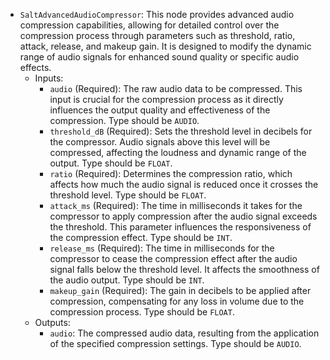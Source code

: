 - `SaltAdvancedAudioCompressor`: This node provides advanced audio compression capabilities, allowing for detailed control over the compression process through parameters such as threshold, ratio, attack, release, and makeup gain. It is designed to modify the dynamic range of audio signals for enhanced sound quality or specific audio effects.
    - Inputs:
        - `audio` (Required): The raw audio data to be compressed. This input is crucial for the compression process as it directly influences the output quality and effectiveness of the compression. Type should be `AUDIO`.
        - `threshold_dB` (Required): Sets the threshold level in decibels for the compressor. Audio signals above this level will be compressed, affecting the loudness and dynamic range of the output. Type should be `FLOAT`.
        - `ratio` (Required): Determines the compression ratio, which affects how much the audio signal is reduced once it crosses the threshold level. Type should be `FLOAT`.
        - `attack_ms` (Required): The time in milliseconds it takes for the compressor to apply compression after the audio signal exceeds the threshold. This parameter influences the responsiveness of the compression effect. Type should be `INT`.
        - `release_ms` (Required): The time in milliseconds for the compressor to cease the compression effect after the audio signal falls below the threshold level. It affects the smoothness of the audio output. Type should be `INT`.
        - `makeup_gain` (Required): The gain in decibels to be applied after compression, compensating for any loss in volume due to the compression process. Type should be `FLOAT`.
    - Outputs:
        - `audio`: The compressed audio data, resulting from the application of the specified compression settings. Type should be `AUDIO`.
